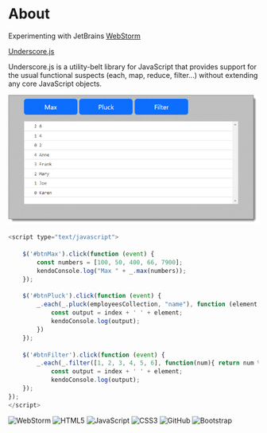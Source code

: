 # About

Experimenting with JetBrains [WebStorm](https://www.jetbrains.com/webstorm/)  

[Underscore.js](https://underscorejs.org/#) 

Underscore.js is a utility-belt library for JavaScript that provides support for the usual functional suspects (each, map, reduce, filter...) without extending any core JavaScript objects.


![](assets/kendo1.png)

```javascript
<script type="text/javascript">

    $('#btnMax').click(function (event) {
        const numbers = [100, 50, 400, 66, 7900];
        kendoConsole.log("Max " + _.max(numbers));
    });

    $('#btnPluck').click(function (event) {
        _.each(_.pluck(employeesCollection, "name"), function (element, index, list) {
            const output = index + ' ' + element;
            kendoConsole.log(output);
        })
    });

    $('#btnFilter').click(function (event) {
        _.each(_.filter([1, 2, 3, 4, 5, 6], function(num){ return num % 2 == 0; }), function (element, index) {
            const output = index + ' ' + element;
            kendoConsole.log(output);
    });
});
</script>
```


![WebStorm](https://img.shields.io/badge/webstorm-143?style=for-the-badge&logo=webstorm&logoColor=white&color=black) ![HTML5](https://img.shields.io/badge/html5-%23E34F26.svg?style=for-the-badge&logo=html5&logoColor=white) ![JavaScript](https://img.shields.io/badge/javascript-%23323330.svg?style=for-the-badge&logo=javascript&logoColor=%23F7DF1E) ![CSS3](https://img.shields.io/badge/css3-%231572B6.svg?style=for-the-badge&logo=css3&logoColor=white) ![GitHub](https://img.shields.io/badge/github-%23121011.svg?style=for-the-badge&logo=github&logoColor=white)
![Bootstrap](https://img.shields.io/badge/bootstrap-%23563D7C.svg?style=for-the-badge&logo=bootstrap&logoColor=white)